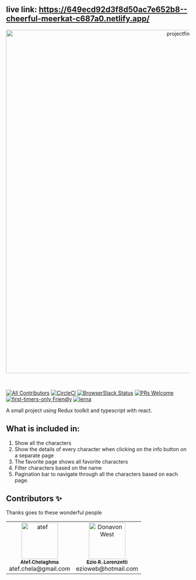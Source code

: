 ## live link:  https://649ecd92d3f8d50ac7e652b8--cheerful-meerkat-c687a0.netlify.app/ 
<p align="center">
  <a href="https://codesandbox.io">
   <img width="939" alt="projectfinal" src="https://github.com/josefcode/checkpoint_front_end/assets/81826528/1f0c6db6-202b-46e0-a098-1d52c53a1522">

  </a>
</p>

&nbsp;

[![All Contributors](https://img.shields.io/badge/all_contributors-2-orange.svg?style=flat-square)](#contributors-)
[![CircleCI](https://circleci.com/gh/codesandbox/codesandbox-client.svg?style=svg)](https://circleci.com/gh/codesandbox/codesandbox-client)
[![BrowserStack Status](https://www.browserstack.com/automate/badge.svg?badge_key=cVJuczlJWUtqWXhIbFN1ZjVQekF4NzNsd3phNEZRaGlWU0pHYVVkdGRFWT0tLXFtTVhaOWRySmN0ZG5QVDNDQ0g5Z0E9PQ==--79fe3eae4f149a400d396c9b12d3988f685785cf)](https://www.browserstack.com/automate/public-build/cVJuczlJWUtqWXhIbFN1ZjVQekF4NzNsd3phNEZRaGlWU0pHYVVkdGRFWT0tLXFtTVhaOWRySmN0ZG5QVDNDQ0g5Z0E9PQ==--79fe3eae4f149a400d396c9b12d3988f685785cf)
[![PRs Welcome](https://img.shields.io/badge/PRs-welcome-brightgreen.svg?style=flat-square)](http://makeapullrequest.com)
[![first-timers-only Friendly](https://img.shields.io/badge/first--timers--only-friendly-blue.svg)](http://www.firsttimersonly.com/)
[![lerna](https://img.shields.io/badge/maintained%20with-lerna-cc00ff.svg)](https://lerna.js.org/)

A small project using Redux toolkit and typescript with react.

## What is included in:

1. Show all the characters
2. Show the details of every character when clicking on the info button on a separate page
3. The favorite page shows all favorite characters
4. Filter characters based on the name
5. Pagination bar to navigate through all the characters based on each page.

## Contributors ✨

Thanks goes to these wonderful people

<!-- ALL-CONTRIBUTORS-LIST:START - Do not remove or modify this section -->
<!-- prettier-ignore-start -->
<!-- markdownlint-disable -->
<table>
  <tr>
    <td align="center"><a href ="https://github.com/josefcode" ><img src="https://avatars.githubusercontent.com/u/81826528?v=4" width="100px;" alt="atef"/><br /><sub><b>Atef Chelaghma</b></sub></a><br /><a>atef.chela@gmail.com</a></td>
    <td align="center"><a href="https://github.com/ezioweb"><img src="https://avatars.githubusercontent.com/u/89106482?v=4" width="100px;" alt="Donavon West"/><br /><sub><b>Ezio R. Lorenzetti</b></sub></a><br /><a title="Code">ezioweb@hotmail.com</a></td>

</table>


